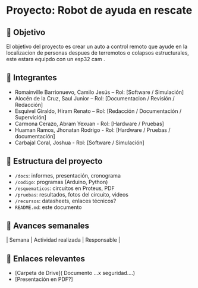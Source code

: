 # Proyecto: Robot de ayuda en rescate
## 🎯 Objetivo
El objetivo del proyecto es crear un auto a control remoto que ayude en la localizacion de personas despues de terremotos o colapsos estructurales, este estara equipdo con un esp32 cam .
## 👥 Integrantes
- Romainville Barrionuevo, Camilo Jesús – Rol: [Software / Simulación]
- Alocén de la Cruz, Saul Junior – Rol: [Documentacion / Revisión / Redacción]
- Esquivel Giraldo, Hiram Renato – Rol: [Redacción / Documentación / Supervición]
- Carmona Cerazo, Abram Yexuan - Rol: [Hardware / Pruebas]
- Huaman Ramos, Jhonatan Rodrigo - Rol: [Hardware / Pruebas / documentación]
- Carbajal Coral, Joshua - Rol: [Software / Simulación]
## 📁 Estructura del proyecto
- `/docs`: informes, presentación, cronograma
- `/codigo`: programas (Arduino, Python)
- `/esquematicos`: circuitos en Proteus, PDF
- `/pruebas`: resultados, fotos del circuito, videos
- `/recursos`: datasheets, enlaces técnicos?
- `README.md`: este documento
## 📅 Avances semanales
| Semana | Actividad realizada | Responsable |

## 🔗 Enlaces relevantes
- [Carpeta de Drive]( Documento ...x seguridad....)
- [Presentación en PDF?]
